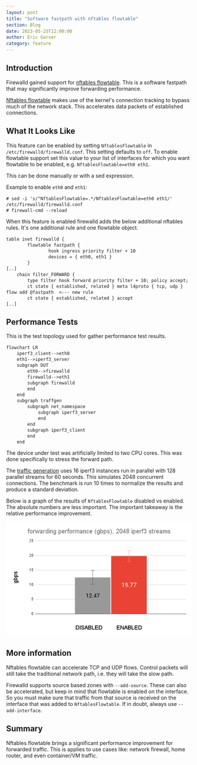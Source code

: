 ```yaml
---
layout: post
title: "Software fastpath with nftables flowtable"
section: Blog
date: 2023-05-25T12:00:00
author: Eric Garver
category: feature
---
```


## Introduction

Firewalld gained support for [nftables
flowtable](https://github.com/firewalld/firewalld/pull/1116). This is a
software fastpath that may significantly improve forwarding performance.

[Nftables
flowtable](https://wiki.nftables.org/wiki-nftables/index.php/Flowtables)
makes use of the kernel's connection tracking to bypass much of the
network stack. This accelerates data packets of established
connections.

## What It Looks Like

This feature can be enabled by setting `NftablesFlowtable` in
`/etc/firewalld/firewalld.conf`. This setting defaults to `off`. To
enable flowtable support set this value to your list of interfaces for
which you want flowtable to be enabled, e.g. `NftablesFlowtable=eth0
eth1`.

This can be done manually or with a sed expression.

Example to enable `eth0` and `eth1`:

```
# sed -i 's/^NftablesFlowtable=.*/NftablesFlowtable=eth0 eth1/' /etc/firewalld/firewalld.conf
# firewall-cmd --reload
```

When this feature is enabled firewalld adds the below additional nftables
rules. It's one additional rule and one flowtable object.

```
table inet firewalld {
        flowtable fastpath {
                hook ingress priority filter + 10
                devices = { eth0, eth1 }
        }
[..]
	chain filter_FORWARD {
		type filter hook forward priority filter + 10; policy accept;
		ct state { established, related } meta l4proto { tcp, udp } flow add @fastpath  <--- new rule
		ct state { established, related } accept
[..]
```

## Performance Tests

This is the test topology used for gather performance test results.

```mermaid
flowchart LR
    iperf3_client-->eth0
    eth1-->iperf3_server
    subgraph DUT
        eth0-->firewalld
        firewalld-->eth1
        subgraph firewalld
        end
    end
    subgraph traffgen
        subgraph net_namespace
            subgraph iperf3_server
            end
        end
        subgraph iperf3_client
        end
    end
```

The device under test was artificially limited to two CPU cores. This
was done specifically to stress the forward path.

The [traffic
generation](https://gist.github.com/erig0/aaef1ca59f285323dcacf66255244c60)
uses 16 iperf3 instances run in parallel with 128 parallel streams for
60 seconds. This simulates 2048 concurrent connections. The benchmark is
run 10 times to normalize the results and produce a standard deviation.

Below is a graph of the results of `NftablesFlowtable` disabled vs
enabled. The absolute numbers are less important. The important
takeaway is the relative performance improvement.

![performance graph](/images/nftables-flowtable-perf.png)

## More information

Nftables flowtable can accelerate TCP and UDP flows. Control packets
will still take the traditional network path, i.e. they will take the
slow path.

Firewalld supports source based zones with `--add-source`. These can
also be accelerated, but keep in mind that flowtable is enabled on the
interface. So you must make sure that traffic from that source is
received on the interface that was added to `NftablesFlowtable`. If in
doubt, always use `--add-interface`.

## Summary

Nftables flowtable brings a significant performance improvement for
forwarded traffic. This is applies to use cases like: network firewall,
home router, and even container/VM traffic.
